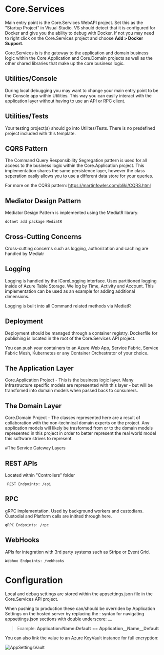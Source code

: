 # Core.Services
Main entry point is the Core.Services WebAPI project. Set this as the "Startup Project" in Visual Studio. VS should detect that it is configured for Docker and give you the ability to debug with Docker. If not you may need to right click on the Core.Services project and choose **Add > Docker Support**.

Core.Services is is the gateway to the application and domain business logic within the Core.Application and Core.Domain projects as well as the other shared libraries that make up the core business logic.

## Utilities/Console
During local debugging you may want to change your main entry point to be the Console app within Utilities. This way you can easily interact with the application layer without having to use an API or RPC client.

## Utilities/Tests
Your testing project(s) should go into Utilites/Tests. There is no predefined project included with this template.


## CQRS Pattern
The Command Query Responsibility Segregation pattern is used for all access to the business logic within the Core.Application project. This implementation shares the same persistence layer, however the class seperation easily allows you to use a different data store for your queries.

For more on the CQRS pattern: https://martinfowler.com/bliki/CQRS.html


## Mediator Design Pattern
Mediator Design Pattern is implemented using the MediatR library:

    dotnet add package MediatR

## Cross-Cutting Concerns
Cross-cutting concerns such as logging, authorization and caching are handled by Mediatr

## Logging
Logging is handled by the ICoreLogging interface. Uses partitioned logging inside of Azure Table Storage. We log by Time, Activity and Account. This implementation can be used as an example for adding additional dimensions.

Logging is built into all Command related methods via MediatR

## Deployment
Deployment should be managed through a container registry. Dockerfile for publishing is located in the root of the Core.Services API project.

You can push your containers to an Azure Web App, Service Fabric, Service Fabric Mesh, Kubernetes or any Container Orchestrator of your choice.

## The Application Layer

 Core.Application Project - This is the business logic layer. Many infrastructure specific models are represented with this layer - but will be transfomed into domain models when passed back to consumers.
 
## The Domain Layer

Core.Domain Project - The classes represented here are a result of collaboration with the non-technical domain experts on the project. Any application models will likely be trasformed from or to the domain models represented in this project in order to better represent the real world model this software strives to represent.


#The Service Gateway Layers

## REST APIs
 Located within "Controllers" folder
 
     REST Endpoints: /api
 
## RPC
gRPC implementation. Used by background workers and custodians. Custodial and Platform calls are initited through here.

    gRPC Endpoints: /rpc

## WebHooks
APIs for integration with 3rd party systems such as Stripe or Event Grid.

    Webhoo Endpoints: /webhooks

# Configuration
Local and debug settings are stored within the appsettings.json file in the Core.Services API project.

When pushing to production these can/should be overriden by Application Settings on the hosted server by replacing the : syntax for navigating appsettings.json sections with double underscore: __

 > Example: **Application:Name:Default** == **Application__Name__Default**

You can also link the value to an Azure KeyVault instance for full encryption:

![AppSettingsVault](https://github.com/INNVTV/NetCore-Clean-Architecture/blob/master/CoreServices/_docs/imgs/app-settings-vault.png)
